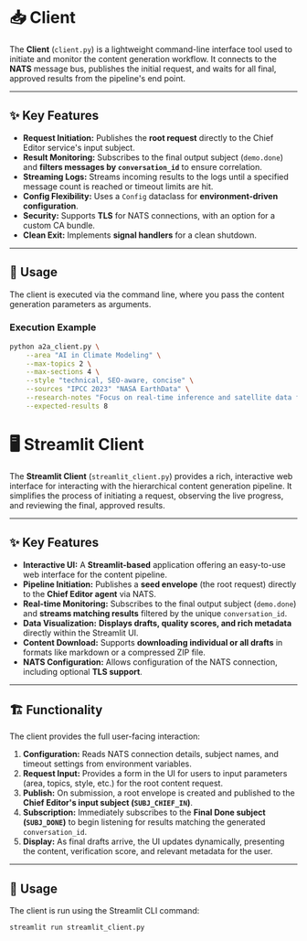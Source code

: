 # 📥 Client

The **Client** (`client.py`) is a lightweight command-line interface tool used to initiate and monitor the content generation workflow. It connects to the **NATS** message bus, publishes the initial request, and waits for all final, approved results from the pipeline's end point.

---

## ✨ Key Features

* **Request Initiation:** Publishes the **root request** directly to the Chief Editor service's input subject.
* **Result Monitoring:** Subscribes to the final output subject (`demo.done`) and **filters messages by `conversation_id`** to ensure correlation.
* **Streaming Logs:** Streams incoming results to the logs until a specified message count is reached or timeout limits are hit.
* **Config Flexibility:** Uses a `Config` dataclass for **environment-driven configuration**.
* **Security:** Supports **TLS** for NATS connections, with an option for a custom CA bundle.
* **Clean Exit:** Implements **signal handlers** for a clean shutdown.

---

## 🚀 Usage

The client is executed via the command line, where you pass the content generation parameters as arguments.

### Execution Example

```bash
python a2a_client.py \
    --area "AI in Climate Modeling" \
    --max-topics 2 \
    --max-sections 4 \
    --style "technical, SEO-aware, concise" \
    --sources "IPCC 2023" "NASA EarthData" \
    --research-notes "Focus on real-time inference and satellite data fusion." \
    --expected-results 8
```


# 🖥️ Streamlit Client

The **Streamlit Client** (`streamlit_client.py`) provides a rich, interactive web interface for interacting with the hierarchical content generation pipeline. It simplifies the process of initiating a request, observing the live progress, and reviewing the final, approved results.

---

## ✨ Key Features

* **Interactive UI:** A **Streamlit-based** application offering an easy-to-use web interface for the content pipeline.
* **Pipeline Initiation:** Publishes a **seed envelope** (the root request) directly to the **Chief Editor agent** via NATS.
* **Real-time Monitoring:** Subscribes to the final output subject (`demo.done`) and **streams matching results** filtered by the unique `conversation_id`.
* **Data Visualization:** **Displays drafts, quality scores, and rich metadata** directly within the Streamlit UI.
* **Content Download:** Supports **downloading individual or all drafts** in formats like markdown or a compressed ZIP file.
* **NATS Configuration:** Allows configuration of the NATS connection, including optional **TLS support**.

---

## 🏗️ Functionality

The client provides the full user-facing interaction:

1.  **Configuration:** Reads NATS connection details, subject names, and timeout settings from environment variables.
2.  **Request Input:** Provides a form in the UI for users to input parameters (area, topics, style, etc.) for the root content request.
3.  **Publish:** On submission, a root envelope is created and published to the **Chief Editor's input subject (`SUBJ_CHIEF_IN`)**.
4.  **Subscription:** Immediately subscribes to the **Final Done subject (`SUBJ_DONE`)** to begin listening for results matching the generated `conversation_id`.
5.  **Display:** As final drafts arrive, the UI updates dynamically, presenting the content, verification score, and relevant metadata for the user.

---

## 🚀 Usage

The client is run using the Streamlit CLI command:

```bash
streamlit run streamlit_client.py
```